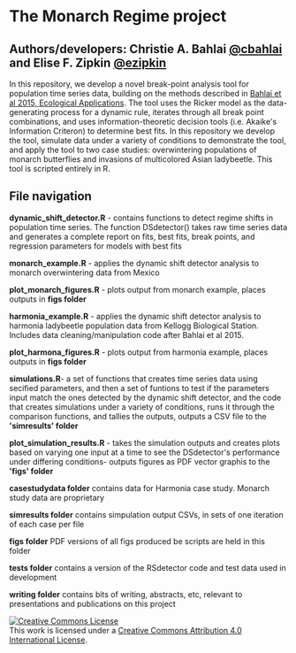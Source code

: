 # The Monarch Regime project

## Authors/developers: Christie A. Bahlai [@cbahlai](https://github.com/cbahlai) and Elise F. Zipkin [@ezipkin](https://github.com/ezipkin)

In this repository, we develop a novel break-point analysis tool for population time series data, building on the methods described in [Bahlai et al 2015, Ecological Applications](https://doi.org/10.1890/14-2022.1). The tool uses the Ricker model as the data-generating process for a dynamic rule, iterates through all break point combinations, and uses information-theoretic decision tools (i.e. Akaike's Information Criteron) to determine best fits. In this repository we develop the tool, simulate data under a variety of conditions to demonstrate the tool, and apply the tool to two case studies: overwintering populations of monarch butterflies and invasions of multicolored Asian ladybeetle. This tool is scripted entirely in R.

## File navigation

**dynamic_shift_detector.R** - contains functions to detect regime shifts in population time series. The function DSdetector() takes raw time series data and generates a complete report on fits, best fits, break points, and regression parameters for models with best fits

**monarch_example.R** - applies the dynamic shift detector analysis to monarch overwintering data from Mexico

**plot_monarch_figures.R** - plots output from monarch example, places outputs in **figs folder**

**harmonia_example.R** - applies the dynamic shift detector analysis to harmonia ladybeetle population data from Kellogg Biological Station. Includes data cleaning/manipulation code after Bahlai et al 2015.

**plot_harmona_figures.R** - plots output from harmonia example, places outputs in **figs folder**

**simulations.R**- a set of functions that creates time series data using secified parameters, and then a set of funtions to test if the parameters input match the ones detected by the dynamic shift detector, and the code that creates simulations under a variety of conditions, runs it through the comparison functions, and tallies the outputs, outputs a CSV file to the **'simresults' folder**

**plot_simulation_results.R** - takes the simulation outputs and creates plots based on varying one input at a time to see the DSdetector's performance under differing conditions- outputs figures as PDF vector graphis to the **'figs' folder**

**casestudydata folder** contains data for Harmonia case study. Monarch study data are proprietary

**simresults folder** contains simpulation output CSVs, in sets of one iteration of each case per file

**figs folder** PDF versions of all figs produced be scripts are held in this folder

**tests folder** contains a version of the RSdetector code and test data used in development

**writing folder** contains bits of writing, abstracts, etc, relevant to presentations and publications on this project









<a rel="license" href="http://creativecommons.org/licenses/by/4.0/"><img alt="Creative Commons License" style="border-width:0" src="https://i.creativecommons.org/l/by/4.0/88x31.png" /></a><br />This work is licensed under a <a rel="license" href="http://creativecommons.org/licenses/by/4.0/">Creative Commons Attribution 4.0 International License</a>.

